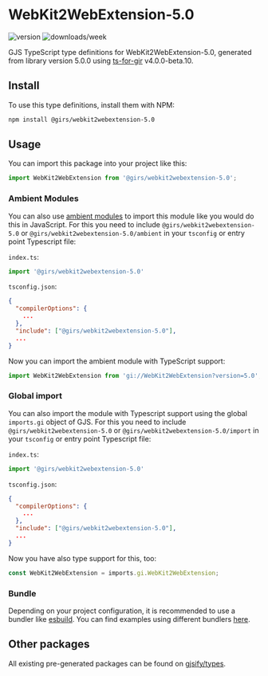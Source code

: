 
# WebKit2WebExtension-5.0

![version](https://img.shields.io/npm/v/@girs/webkit2webextension-5.0)
![downloads/week](https://img.shields.io/npm/dw/@girs/webkit2webextension-5.0)


GJS TypeScript type definitions for WebKit2WebExtension-5.0, generated from library version 5.0.0 using [ts-for-gir](https://github.com/gjsify/ts-for-gir) v4.0.0-beta.10.


## Install

To use this type definitions, install them with NPM:
```bash
npm install @girs/webkit2webextension-5.0
```

## Usage

You can import this package into your project like this:
```ts
import WebKit2WebExtension from '@girs/webkit2webextension-5.0';
```

### Ambient Modules

You can also use [ambient modules](https://github.com/gjsify/ts-for-gir/tree/main/packages/cli#ambient-modules) to import this module like you would do this in JavaScript.
For this you need to include `@girs/webkit2webextension-5.0` or `@girs/webkit2webextension-5.0/ambient` in your `tsconfig` or entry point Typescript file:

`index.ts`:
```ts
import '@girs/webkit2webextension-5.0'
```

`tsconfig.json`:
```json
{
  "compilerOptions": {
    ...
  },
  "include": ["@girs/webkit2webextension-5.0"],
  ...
}
```

Now you can import the ambient module with TypeScript support: 

```ts
import WebKit2WebExtension from 'gi://WebKit2WebExtension?version=5.0';
```

### Global import

You can also import the module with Typescript support using the global `imports.gi` object of GJS.
For this you need to include `@girs/webkit2webextension-5.0` or `@girs/webkit2webextension-5.0/import` in your `tsconfig` or entry point Typescript file:

`index.ts`:
```ts
import '@girs/webkit2webextension-5.0'
```

`tsconfig.json`:
```json
{
  "compilerOptions": {
    ...
  },
  "include": ["@girs/webkit2webextension-5.0"],
  ...
}
```

Now you have also type support for this, too:

```ts
const WebKit2WebExtension = imports.gi.WebKit2WebExtension;
```

### Bundle

Depending on your project configuration, it is recommended to use a bundler like [esbuild](https://esbuild.github.io/). You can find examples using different bundlers [here](https://github.com/gjsify/ts-for-gir/tree/main/examples).

## Other packages

All existing pre-generated packages can be found on [gjsify/types](https://github.com/gjsify/types).

